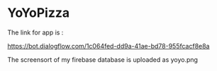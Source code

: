 # YoYoPizza



The link for app is :


https://bot.dialogflow.com/1c064fed-dd9a-41ae-bd78-955fcacf8e8a

The screensort of my firebase database is uploaded as yoyo.png




